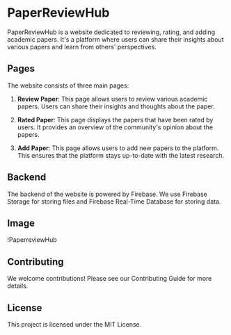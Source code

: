 # PaperReviewHub

PaperReviewHub is a website dedicated to reviewing, rating, and adding academic papers. It's a platform where users can share their insights about various papers and learn from others' perspectives.

## Pages

The website consists of three main pages:

1. **Review Paper**: This page allows users to review various academic papers. Users can share their insights and thoughts about the paper.

2. **Rated Paper**: This page displays the papers that have been rated by users. It provides an overview of the community's opinion about the papers.

3. **Add Paper**: This page allows users to add new papers to the platform. This ensures that the platform stays up-to-date with the latest research.

## Backend

The backend of the website is powered by Firebase. We use Firebase Storage for storing files and Firebase Real-Time Database for storing data.

## Image

!PaperreviewHub
## Contributing

We welcome contributions! Please see our Contributing Guide for more details.

## License

This project is licensed under the MIT License.
